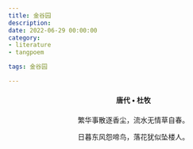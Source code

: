```yaml
---
title: 金谷园
description:
date: 2022-06-29 00:00:00
category:
- literature
- tangpoem

tags: 金谷园

---
```


<div id="poem-author">
唐代 • 杜牧
</div>
<div id="poem-body">
<p class="poem-paragraph">繁华事散逐香尘，流水无情草自春。</p>
<p class="poem-paragraph">日暮东风怨啼鸟，落花犹似坠楼人。</p>

</div>

<style>

#poem-author {
    width: 100%;
    text-align: center;
    margin: 20px 0;
    font-weight: bold;
}
#poem-body {
    width: 100%;
    text-align: center;
}
.poem-paragraph {
    font-family: "仿宋"
}

</style>